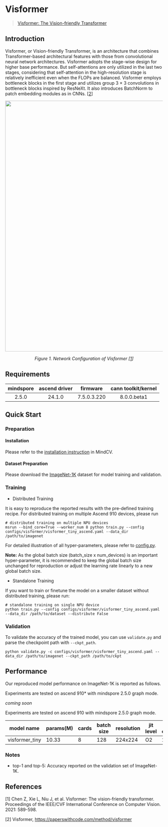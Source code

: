 # Visformer

> [Visformer: The Vision-friendly Transformer](https://arxiv.org/abs/2104.12533)



## Introduction

Visformer, or Vision-friendly Transformer, is an architecture that combines Transformer-based architectural features
with those from convolutional neural network architectures. Visformer adopts the stage-wise design for higher base
performance. But self-attentions are only utilized in the last two stages, considering that self-attention in the
high-resolution stage is relatively inefficient even when the FLOPs are balanced. Visformer employs bottleneck blocks in
the first stage and utilizes group 3 × 3 convolutions in bottleneck blocks inspired by ResNeXt. It also introduces
BatchNorm to patch embedding modules as in CNNs. [[2](#references)]

<p align="center">
  <img src="https://user-images.githubusercontent.com/8156835/210043162-8b861b87-73ba-4376-aae9-534496896c37.png" width=800 />
</p>
<p align="center">
  <em>Figure 1. Network Configuration of Visformer  [<a href="https://arxiv.org/abs/2104.12533">1</a>] </em>
</p>

## Requirements
| mindspore | ascend driver |  firmware   | cann toolkit/kernel |
| :-------: | :-----------: | :---------: | :-----------------: |
|   2.5.0   |   24.1.0      | 7.5.0.3.220 |     8.0.0.beta1     |



## Quick Start

### Preparation

#### Installation

Please refer to the [installation instruction](https://mindspore-lab.github.io/mindcv/installation/) in MindCV.

#### Dataset Preparation

Please download the [ImageNet-1K](https://www.image-net.org/challenges/LSVRC/2012/index.php) dataset for model training
and validation.

### Training

* Distributed Training

It is easy to reproduce the reported results with the pre-defined training recipe. For distributed training on multiple
Ascend 910 devices, please run

```shell
# distributed training on multiple NPU devices
msrun --bind_core=True --worker_num 8 python train.py --config configs/visformer/visformer_tiny_ascend.yaml --data_dir /path/to/imagenet
```


For detailed illustration of all hyper-parameters, please refer
to [config.py](https://github.com/mindspore-lab/mindcv/blob/main/config.py).

**Note:**  As the global batch size  (batch_size x num_devices) is an important hyper-parameter, it is recommended to
keep the global batch size unchanged for reproduction or adjust the learning rate linearly to a new global batch size.

* Standalone Training

If you want to train or finetune the model on a smaller dataset without distributed training, please run:

```shell
# standalone training on single NPU device
python train.py --config configs/visformer/visformer_tiny_ascend.yaml --data_dir /path/to/dataset --distribute False
```

### Validation

To validate the accuracy of the trained model, you can use `validate.py` and parse the checkpoint path
with `--ckpt_path`.

```
python validate.py -c configs/visformer/visformer_tiny_ascend.yaml --data_dir /path/to/imagenet --ckpt_path /path/to/ckpt
```

## Performance

Our reproduced model performance on ImageNet-1K is reported as follows.

Experiments are tested on ascend 910* with mindspore 2.5.0 graph mode.

*coming soon*

Experiments are tested on ascend 910 with mindspore 2.5.0 graph mode.


| model name     | params(M) | cards | batch size | resolution | jit level | graph compile | ms/step | img/s   | acc@top1 | acc@top5 | recipe                                                                                                 | weight                                                                                          |
| -------------- | --------- | ----- | ---------- | ---------- | --------- | ------------- | ------- | ------- | -------- | -------- | ------------------------------------------------------------------------------------------------------ | ----------------------------------------------------------------------------------------------- |
| visformer_tiny | 10.33     | 8     | 128        | 224x224    | O2        | 137s          | 217.92  | 4698.97 | 78.28    | 94.15    | [yaml](https://github.com/mindspore-lab/mindcv/blob/main/configs/visformer/visformer_tiny_ascend.yaml) | [weights](https://download.mindspore.cn/toolkits/mindcv/visformer/visformer_tiny-daee0322.ckpt) |



### Notes

- top-1 and top-5: Accuracy reported on the validation set of ImageNet-1K.


## References

[1] Chen Z, Xie L, Niu J, et al. Visformer: The vision-friendly transformer. Proceedings of the IEEE/CVF International
Conference on Computer Vision. 2021: 589-598.

[2] Visformer, https://paperswithcode.com/method/visformer
